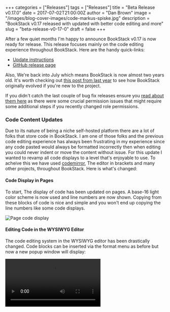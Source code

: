 +++
categories = ["Releases"]
tags = ["Releases"]
title = "Beta Release v0.17.0"
date = 2017-07-02T21:00:00Z
author = "Dan Brown"
image = "/images/blog-cover-images/code-markus-spiske.jpg"
description = "BookStack v0.17 released with updated with better code editing and more"
slug = "beta-release-v0-17-0"
draft = false
+++

After a few quiet months I'm happy to announce BookStack v0.17 is now ready for release. This release focuses mainly on the code editing experience throughout BookStack. Here are the handy quick-links:

* [Update instructions](https://www.bookstackapp.com/docs/admin/updates)
* [GitHub release page](https://github.com/BookStackApp/BookStack/releases/tag/v0.17.0)

 Also, We're back into July which means BookStack is now almost two years old. It's worth checking out [this post from last year](/blog/1-year-of-bookstack/) to see how BookStack originally evolved if you're new to the project.

If you didn't catch the last couple of bug fix releases ensure you [read about them here](/blog/beta-bugfix-release-v0-16-3/) as there were some crucial permission issues that might require some additional steps if you recently changed role permissions.

### Code Content Updates

Due to its nature of being a niche self-hosted platform there are a lot of folks that store code in BookStack. I am one of those folks and the previous code editing experience has always been frustrating in my experience since any code pasted would always be formatted incorrectly then when editing you could never indent or move the content without issue. For this update I wanted to revamp all code displays to a level that's enjoyable to use. To acheive this we have used [codemirror](http://codemirror.net/), The editor in brackets and many other projects, throughout BookStack. Here is what's changed:

#### Code Display in Pages

To start, The display of code has been updated on pages. A base-16 light color scheme is now used and line numbers are now shown.
Copying from these blocks of code is nice and simple and you won't end up copying the line numbers like some code displays.

![Page code display](/images/2017/07/page-code-display.png)

#### Editing Code in the WYSIWYG Editor

The code editing system in the WYSIWYG editor has been drastically changed. Code blocks can be inserted via the format menu as before but now a new popup window will display:

<video src="/images/2017/07/bookstack-code-edit.mp4" controls/>

This window allows you to enter your code and specify the language. Previously the coding language would attempt to be auto-detected on pages but this was a bit 'hit-and-miss'
and resulted in less specific syntax highlighting. Unfortunately, This change does mean any previous code blocks inserted in the WYSIWYG editor will not be syntax highlighted until
edited. Fortunately, This change means that code will be highlighted as you edit the code, or the page content, so you can see the syntax highlighting without having to save.

Once you have a code block in a page it cannot be edited directly. To edit a code block you simply need to double-click it and the popup will re-appear.
By not being directly editable it makes moving and working around code blocks much easier and prevents strange behaviour in the editor.

The fact that the editor is now a codemirror instance means that code input is a much better experience. Formatting will retain on paste and tabbing content in & out can now be done without having to manually insert spaces.

#### Markdown Editor Revamp

Previously the markdown editor was simply a HTML textarea input. This has been converted into proper text editor instance with markdown highlighting:

![Markdown Editor](/images/2017/07/markdown-editor-codemirror.png)

This makes it much nicer to edit markdown content as the highlighting provides instant visual feedback as you type.
Additionally the code editor provides better tabbing support along with line numbers. The scroll syncing between
the editor and preview has now been improved to be smarter and content-based rather than based on a linear scale so there's a better chance
of them staying in sync.

This change opens up things that can be done in the future. For example, Keyboard shortcuts for markdown formats was previously difficult to implement but
now it should be much easier due to the features and nice API codemirror provides so they should be implemented soon.

### Database Changes 🖥️🤷🐅

An issue recently appeared regarding emoji in BookStack pages. It appeared the previous default charset and collation used for
MySQL ('utf8') has issues supporting emoji and some other characters. The defaults in BookStack have now been changed (To 'utf8mb4')
which provides emoji support. ~~On migration, The database and all tables within will be converted. This means that migrations
could take some time this update (Should still be in the range of 5 seconds though) depending on database size.~~

**22nd July Update**
<p style="color:tomato;font-weight:bold;">As of BookStack v0.17.2 the database conversion has been made manually with an assistive command due to issues upon upgrade. Details on [performing this change can be found here](/docs/admin/ut8mb4-support/).</p>

### Language Updates 🇯🇵

Thanks to the [wonderful S64](https://github.com/BookStackApp/BookStack/pull/422) I'm happy to say BookStack now contains Japanese translations!
Another massive thanks to all those that translate or edit language text. I didn't expect this level of community assistance and it makes me really
happy every time I see someone contribute new text.

### Full List of Changes

* Code display/edit changes: (Fixes [#382](https://github.com/BookStackApp/BookStack/issues/382), [#346](https://github.com/BookStackApp/BookStack/issues/346), [#296](https://github.com/BookStackApp/BookStack/issues/296))
  * Highlight.js replaced with codemirror instances.
  * Custom code block system built for TinyMCE editor.
  * Markdown editor revamped with codemirror instance.
* Japanese language support added (Thanks to [@S64](https://github.com/BookStackApp/BookStack/pull/422)).
* Database charset changed from `utf8` to `utf8mb4` to support emoji. ([#405](https://github.com/BookStackApp/BookStack/issues/405))
* Tests added to cover previous permission bug. ([#409](https://github.com/BookStackApp/BookStack/issues/409))
* Empty state actions ('Create new page', 'Create Chapter') in books will now hide for users without permission. ([#411](https://github.com/BookStackApp/BookStack/issues/411))
* Fixed some inconsistent padding in the subheader toolbar.


### Next Steps

The excellent [Abijeet has been working](https://github.com/BookStackApp/BookStack/pull/261) on a commenting system for BookStack.
The next release will be focused on merging this work into BookStack.

I hope to do more maintenance work soon as well. Both AngularJS and Vue are currently used in BookStack. Over the next months I'd like to
move over all angular code so that everything is on Vue again. I've been experimenting with various Vue setups with the current laravel/blade
codebase we have and I'm now confident about moving forward with removing angular.

One issue I'd like to have some feedback on is regarding fonts. I am thinking about using system fonts instead of Roboto which is currently in use.
Feel free to read my thoughts and provide your comments [on the issue here](https://github.com/BookStackApp/BookStack/issues/423).


----

<span style="font-size: 0.8em;opacity:0.8;">Header Image Credits: <a href="https://unsplash.com/@markusspiske" target="_blank">Markus Spiske</a></span>
